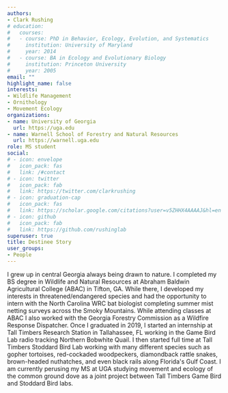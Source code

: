 ```yaml
---
authors:
- Clark Rushing
# education:
#   courses:
#   - course: PhD in Behavior, Ecology, Evolution, and Systematics
#     institution: University of Maryland
#     year: 2014
#   - course: BA in Ecology and Evolutionary Biology
#     institution: Princeton University
#     year: 2005
email: ""
highlight_name: false
interests:
- Wildlife Management
- Ornithology
- Movement Ecology
organizations:
- name: University of Georgia
  url: https://uga.edu
- name: Warnell School of Forestry and Natural Resources
  url: https://warnell.uga.edu
role: MS student
social:
# - icon: envelope
#   icon_pack: fas
#   link: /#contact
# - icon: twitter
#   icon_pack: fab
#   link: https://twitter.com/clarkrushing
# - icon: graduation-cap
#   icon_pack: fas
#   link: https://scholar.google.com/citations?user=v5ZHHX4AAAAJ&hl=en
# - icon: github
#   icon_pack: fab
#   link: https://github.com/rushinglab
superuser: true
title: Destinee Story
user_groups:
- People
---
```


I grew up in central Georgia always being drawn to nature. I completed my BS degree in Wildlife and Natural Resources at Abraham Baldwin Agricultural College (ABAC) in Tifton, GA. While there, I developed my interests in threatened/endangered species and had the opportunity to intern with the North Carolina WRC bat biologist completing summer mist netting surveys across the Smoky Mountains. While attending classes at ABAC I also worked with the Georgia Forestry Commission as a Wildfire Response Dispatcher. Once I graduated in 2019, I started an internship at Tall Timbers Research Station in Tallahassee, FL working in the Game Bird Lab radio tracking Northern Bobwhite Quail. I then started full time at Tall Timbers Stoddard Bird Lab working with many different species such as gopher tortoises, red-cockaded woodpeckers, diamondback rattle snakes, brown-headed nuthatches, and even black rails along Florida's Gulf Coast. I am currently perusing my MS at UGA studying movement and ecology of the common ground dove as a joint project between Tall Timbers Game Bird and Stoddard Bird labs.
